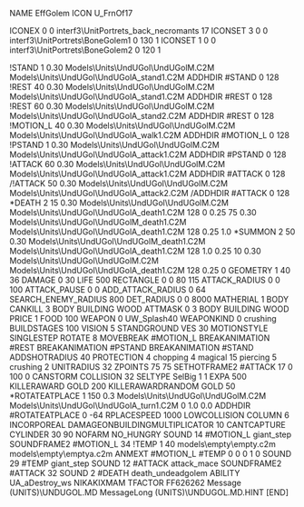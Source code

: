 NAME EffGolem
ICON U_FrnOf17

ICONEX 0 0 interf3\UnitPortrets\_back_necromants 17
ICONSET 3 0 0 interf3\UnitPortrets\BoneGolem1 0 130 1
ICONSET 1 0 0 interf3\UnitPortrets\BoneGolem2 0 120 1

!STAND          1 0.30  Models\Units\UndUGol\UndUGolM.C2M Models\Units\UndUGol\UndUGolA_stand1.C2M
ADDHDIR #STAND 0 128
!REST          40 0.30  Models\Units\UndUGol\UndUGolM.C2M Models\Units\UndUGol\UndUGolA_stand1.C2M
ADDHDIR #REST 0 128
!REST          60 0.30  Models\Units\UndUGol\UndUGolM.C2M Models\Units\UndUGol\UndUGolA_stand2.C2M
ADDHDIR #REST 0 128
!MOTION_L      40 0.30  Models\Units\UndUGol\UndUGolM.C2M Models\Units\UndUGol\UndUGolA_walk1.C2M
ADDHDIR #MOTION_L 0 128
!PSTAND        1  0.30  Models\Units\UndUGol\UndUGolM.C2M Models\Units\UndUGol\UndUGolA_attack1.C2M
ADDHDIR #PSTAND 0 128 
!ATTACK        60 0.30  Models\Units\UndUGol\UndUGolM.C2M Models\Units\UndUGol\UndUGolA_attack1.C2M
ADDHDIR #ATTACK 0 128
/!ATTACK        50 0.30  Models\Units\UndUGol\UndUGolM.C2M Models\Units\UndUGol\UndUGolA_attack2.C2M
/ADDHDIR #ATTACK 0 128
*DEATH       2  15 0.30 Models\Units\UndUGol\UndUGolM.C2M Models\Units\UndUGol\UndUGolA_death1.C2M 128 0 0.25 75 0.30  Models\Units\UndUGol\UndUGolM_death1.C2M Models\Units\UndUGol\UndUGolA_death1.C2M 128 0.25 1.0
*SUMMON      2  50 0.30 Models\Units\UndUGol\UndUGolM_death1.C2M Models\Units\UndUGol\UndUGolA_death1.C2M 128 1.0 0.25 10 0.30 Models\Units\UndUGol\UndUGolM.C2M Models\Units\UndUGol\UndUGolA_death1.C2M 128 0.25 0
GEOMETRY 1 40 36
DAMAGE   0 30
LIFE     500
RECTANGLE 0 0 80 115
ATTACK_RADIUS 0 0 100
ATTACK_PAUSE 0 0
ADD_ATTACK_RADIUS 0 64
SEARCH_ENEMY_RADIUS 800
DET_RADIUS 0 0 8000
MATHERIAL 1 BODY
CANKILL 3 BODY BUILDING WOOD
ATTMASK 0 3 BODY BUILDING WOOD
PRICE 1 FOOD 100
WEAPON 0 UW_Splash40
WEAPONKIND 0 crushing
BUILDSTAGES 100
VISION 5
STANDGROUND
VES 30
MOTIONSTYLE SINGLESTEP
ROTATE 8
MOVEBREAK #MOTION_L
BREAKANIMATION #REST
BREAKANIMATION #PSTAND
BREAKANIMATION #STAND
ADDSHOTRADIUS 40
PROTECTION 4 chopping 4 magical 15 piercing 5 crushing 2
UNITRADIUS 32
ZPOINTS 75 75
SETHOTFRAME2 #ATTACK 17 0 100 0
CANSTORM
COLLISION 32
SELTYPE SelBig 1 1
EXPA 500
KILLERAWARD             GOLD 200
KILLERAWARDRANDOM       GOLD 50
*ROTATEATPLACE      1 150 0.3 Models\Units\UndUGol\UndUGolM.C2M Models\Units\UndUGol\UndUGolA_turn1.C2M 0 1.0 0.0
ADDHDIR #ROTATEATPLACE 0 -64
RPLACESPEED         1000
LOWCOLLISION
COLUMN 6
INCORPOREAL
DAMAGEONBUILDINGMULTIPLICATOR 10
CANTCAPTURE
CYLINDER 30 90
NOFARM
NO_HUNGRY
SOUND 14 #MOTION_L giant_step
SOUNDFRAME2 #MOTION_L 34
!TEMP  1 40 models\empty\empty.c2m models\empty\emptya.c2m
ANMEXT #MOTION_L #TEMP 0 0 0 1 0
SOUND 29 #TEMP giant_step
SOUND 12 #ATTACK attack_mace
SOUNDFRAME2 #ATTACK 32
SOUND 2 #DEATH death_undeadgolem
ABILITY UA_aDestroy_ws
NIKAKIXMAM
TFACTOR FF626262
Message (UNITS)\UNDUGOL.MD
MessageLong (UNITS)\UNDUGOL.MD.HINT
[END]
